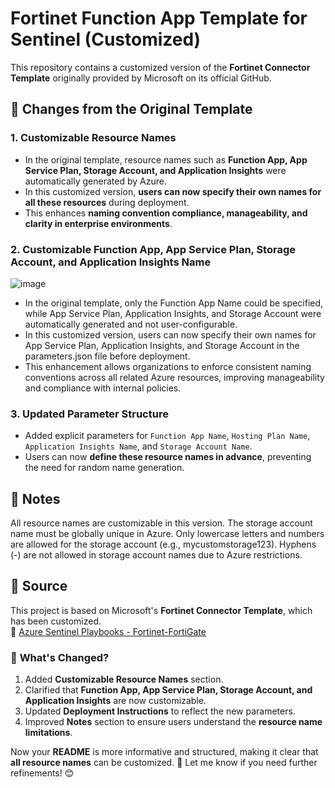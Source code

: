 # Fortinet Function App Template for Sentinel (Customized)

This repository contains a customized version of the **Fortinet Connector Template** originally provided by Microsoft on its official GitHub.

## 🔄 Changes from the Original Template

### 1. **Customizable Resource Names**
- In the original template, resource names such as **Function App, App Service Plan, Storage Account, and Application Insights** were automatically generated by Azure.
- In this customized version, **users can now specify their own names for all these resources** during deployment.
- This enhances **naming convention compliance, manageability, and clarity in enterprise environments**.

### 2. **Customizable Function App, App Service Plan, Storage Account, and Application Insights Name**
![image](https://github.com/user-attachments/assets/a7d95f35-2009-4754-93d3-3faac2608edf)

- In the original template, only the Function App Name could be specified, while App Service Plan, Application Insights, and Storage Account were automatically generated and not user-configurable.
- In this customized version, users can now specify their own names for App Service Plan, Application Insights, and Storage Account in the parameters.json file before deployment.
- This enhancement allows organizations to enforce consistent naming conventions across all related Azure resources, improving manageability and compliance with internal policies.

### 3. **Updated Parameter Structure**
- Added explicit parameters for `Function App Name`, `Hosting Plan Name`, `Application Insights Name`, and `Storage Account Name`.
- Users can now **define these resource names in advance**, preventing the need for random name generation.

## 📌 Notes
All resource names are customizable in this version.
The storage account name must be globally unique in Azure.
Only lowercase letters and numbers are allowed for the storage account (e.g., mycustomstorage123).
Hyphens (-) are not allowed in storage account names due to Azure restrictions.

## 📝 Source
This project is based on Microsoft's **Fortinet Connector Template**, which has been customized.  
🔗 [Azure Sentinel Playbooks - Fortinet-FortiGate](https://github.com/Azure/Azure-Sentinel/tree/master/Playbooks/Fortinet-FortiGate)

### 🔹 **What's Changed?**
1. Added **Customizable Resource Names** section.
2. Clarified that **Function App, App Service Plan, Storage Account, and Application Insights** are now customizable.
3. Updated **Deployment Instructions** to reflect the new parameters.
4. Improved **Notes** section to ensure users understand the **resource name limitations**.

Now your **README** is more informative and structured, making it clear that **all resource names** can be customized. 🚀 Let me know if you need further refinements! 😊
